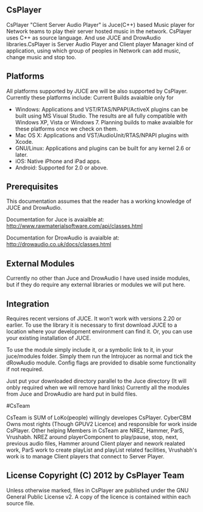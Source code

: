## CsPlayer

CsPlayer "Client Server Audio Player" is Juce(C++) based Music player for Network teams to play their server hosted music in the network. CsPlayer uses C++ as source language. And use JUCE and DrowAudio libraries.CsPlayer is Server Audio Player and Client player Manager kind of application, using which group of peoples in Network can add music, change music and stop too.

## Platforms
All platforms supported by JUCE are will be also supported by CsPlayer. Currently these platforms include: Current Builds avaialble only for 
- Windows: Applications and VST/RTAS/NPAPI/ActiveX plugins can be built using MS Visual Studio. The results are all fully compatible with Windows XP, Vista or Windows 7.
Planning builds to make avaialble for these platforms once we check on them. 
- Mac OS X: Applications and VST/AudioUnit/RTAS/NPAPI plugins with Xcode. 
- GNU/Linux: Applications and plugins can be built for any kernel 2.6 or later. 
- iOS: Native iPhone and iPad apps. 
- Android: Supported for 2.0 or above.

## Prerequisites

This documentation assumes that the reader has a working knowledge of JUCE and DrowAudio.

Documentation for Juce is avaialble at: http://www.rawmaterialsoftware.com/api/classes.html

Documentation for DrowAudio is avaialble at: http://drowaudio.co.uk/docs/classes.html

## External Modules

Currently no other than Juce and DrowAudio I have used inside modules, but if they do require any external libraries or modules we will put here.

## Integration 

Requires recent versions of JUCE. It won't work with versions 2.20 or earlier. To use the library it is necessary to first download JUCE to a location where your development environment can find it. Or, you can use your existing installation of JUCE.

To use the module simply include it, or a symbolic link to it, in your juce/modules folder. Simply them run the Introjucer as normal and tick the dRowAudio module. Config flags are provided to disable some functionality if not required.

Just put your downloaded directory parallel to the Juce directory (It will onbly required when we will remove hard links) Currently all the modules from Juce and DrowAudio are hard put in build files.

#CsTeam

CsTeam is SUM of LoKo(people) willingly developes CsPlayer. CyberCBM Owns most rights (Though GPUV2 Licence) and responsible for work inside CsPlayer. Other helping Members in CsTeam are NREZ, Hammer, ParS, Vrushabh. NREZ around playerComponent to play/pause, stop, next, previous audio files, Hammer around Client player and nework realated work, ParS work to create playList and playList related facilities, Vrushabh's work is to manage Client players that connect to Server Player.

## License Copyright (C) 2012 by CsPlayer Team

Unless otherwise marked, files in CsPlayer are published under the GNU General Public License v2. A copy of the licence is contained within each source file.
